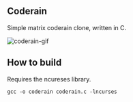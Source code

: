 ## Coderain

Simple matrix coderain clone, written in C.

![coderain-gif](./coderain.gif)

## How to build

Requires the ncureses library.

```
gcc -o coderain coderain.c -lncurses
```
